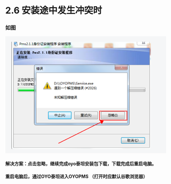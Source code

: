 # 2.6 安装途中发生冲突时

### 如图

![](../../../.gitbook/assets/image%20%28282%29.png)

#### 解决方案：点击忽略，继续完成oyo泰坦安装包下载，下载完成后重启电脑。

#### 重启电脑后，通过OYO泰坦进入OYOPMS （打开时应默认谷歌浏览器）



